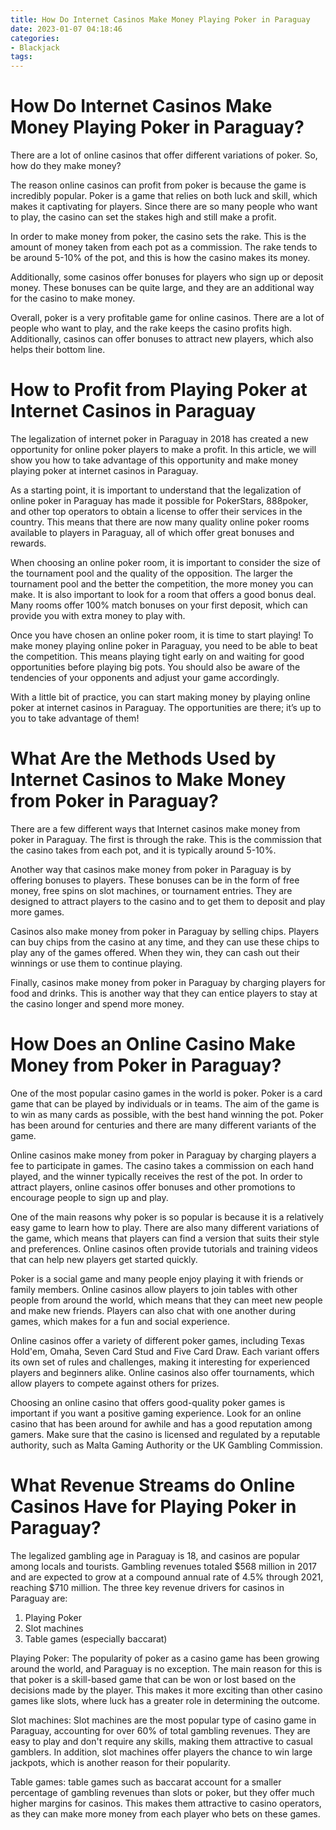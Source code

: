 ```yaml
---
title: How Do Internet Casinos Make Money Playing Poker in Paraguay 
date: 2023-01-07 04:18:46
categories:
- Blackjack
tags:
---
```



#  How Do Internet Casinos Make Money Playing Poker in Paraguay? 

There are a lot of online casinos that offer different variations of poker. So, how do they make money? 

The reason online casinos can profit from poker is because the game is incredibly popular. Poker is a game that relies on both luck and skill, which makes it captivating for players. Since there are so many people who want to play, the casino can set the stakes high and still make a profit. 

In order to make money from poker, the casino sets the rake. This is the amount of money taken from each pot as a commission. The rake tends to be around 5-10% of the pot, and this is how the casino makes its money. 

Additionally, some casinos offer bonuses for players who sign up or deposit money. These bonuses can be quite large, and they are an additional way for the casino to make money. 

Overall, poker is a very profitable game for online casinos. There are a lot of people who want to play, and the rake keeps the casino profits high. Additionally, casinos can offer bonuses to attract new players, which also helps their bottom line.

#  How to Profit from Playing Poker at Internet Casinos in Paraguay 

The legalization of internet poker in Paraguay in 2018 has created a new opportunity for online poker players to make a profit. In this article, we will show you how to take advantage of this opportunity and make money playing poker at internet casinos in Paraguay.

As a starting point, it is important to understand that the legalization of online poker in Paraguay has made it possible for PokerStars, 888poker, and other top operators to obtain a license to offer their services in the country. This means that there are now many quality online poker rooms available to players in Paraguay, all of which offer great bonuses and rewards.

When choosing an online poker room, it is important to consider the size of the tournament pool and the quality of the opposition. The larger the tournament pool and the better the competition, the more money you can make. It is also important to look for a room that offers a good bonus deal. Many rooms offer 100% match bonuses on your first deposit, which can provide you with extra money to play with.

Once you have chosen an online poker room, it is time to start playing! To make money playing online poker in Paraguay, you need to be able to beat the competition. This means playing tight early on and waiting for good opportunities before playing big pots. You should also be aware of the tendencies of your opponents and adjust your game accordingly.

With a little bit of practice, you can start making money by playing online poker at internet casinos in Paraguay. The opportunities are there; it’s up to you to take advantage of them!

#  What Are the Methods Used by Internet Casinos to Make Money from Poker in Paraguay? 

There are a few different ways that Internet casinos make money from poker in Paraguay. The first is through the rake. This is the commission that the casino takes from each pot, and it is typically around 5-10%.

Another way that casinos make money from poker in Paraguay is by offering bonuses to players. These bonuses can be in the form of free money, free spins on slot machines, or tournament entries. They are designed to attract players to the casino and to get them to deposit and play more games.

Casinos also make money from poker in Paraguay by selling chips. Players can buy chips from the casino at any time, and they can use these chips to play any of the games offered. When they win, they can cash out their winnings or use them to continue playing.

Finally, casinos make money from poker in Paraguay by charging players for food and drinks. This is another way that they can entice players to stay at the casino longer and spend more money.

#  How Does an Online Casino Make Money from Poker in Paraguay? 

One of the most popular casino games in the world is poker. Poker is a card game that can be played by individuals or in teams. The aim of the game is to win as many cards as possible, with the best hand winning the pot. Poker has been around for centuries and there are many different variants of the game.

Online casinos make money from poker in Paraguay by charging players a fee to participate in games. The casino takes a commission on each hand played, and the winner typically receives the rest of the pot. In order to attract players, online casinos offer bonuses and other promotions to encourage people to sign up and play.

One of the main reasons why poker is so popular is because it is a relatively easy game to learn how to play. There are also many different variations of the game, which means that players can find a version that suits their style and preferences. Online casinos often provide tutorials and training videos that can help new players get started quickly.

Poker is a social game and many people enjoy playing it with friends or family members. Online casinos allow players to join tables with other people from around the world, which means that they can meet new people and make new friends. Players can also chat with one another during games, which makes for a fun and social experience.

Online casinos offer a variety of different poker games, including Texas Hold'em, Omaha, Seven Card Stud and Five Card Draw. Each variant offers its own set of rules and challenges, making it interesting for experienced players and beginners alike. Online casinos also offer tournaments, which allow players to compete against others for prizes.

Choosing an online casino that offers good-quality poker games is important if you want a positive gaming experience. Look for an online casino that has been around for awhile and has a good reputation among gamers. Make sure that the casino is licensed and regulated by a reputable authority, such as Malta Gaming Authority or the UK Gambling Commission.

#  What Revenue Streams do Online Casinos Have for Playing Poker in Paraguay?

The legalized gambling age in Paraguay is 18, and casinos are popular among locals and tourists. Gambling revenues totaled $568 million in 2017 and are expected to grow at a compound annual rate of 4.5% through 2021, reaching $710 million. The three key revenue drivers for casinos in Paraguay are:

1) Playing Poker
2) Slot machines
3) Table games (especially baccarat)

Playing Poker: The popularity of poker as a casino game has been growing around the world, and Paraguay is no exception. The main reason for this is that poker is a skill-based game that can be won or lost based on the decisions made by the player. This makes it more exciting than other casino games like slots, where luck has a greater role in determining the outcome.

Slot machines: Slot machines are the most popular type of casino game in Paraguay, accounting for over 60% of total gambling revenues. They are easy to play and don't require any skills, making them attractive to casual gamblers. In addition, slot machines offer players the chance to win large jackpots, which is another reason for their popularity.

Table games: table games such as baccarat account for a smaller percentage of gambling revenues than slots or poker, but they offer much higher margins for casinos. This makes them attractive to casino operators, as they can make more money from each player who bets on these games.